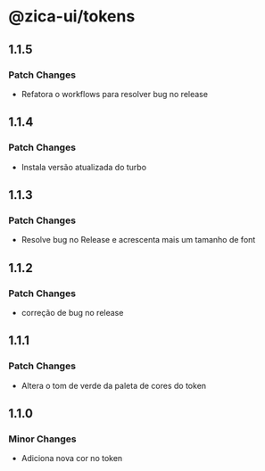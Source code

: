 # @zica-ui/tokens

## 1.1.5

### Patch Changes

- Refatora o workflows para resolver bug no release

## 1.1.4

### Patch Changes

- Instala versão atualizada do turbo

## 1.1.3

### Patch Changes

- Resolve bug no Release e acrescenta mais um tamanho de font

## 1.1.2

### Patch Changes

- correção de bug no release

## 1.1.1

### Patch Changes

- Altera o tom de verde da paleta de cores do token

## 1.1.0

### Minor Changes

- Adiciona nova cor no token
